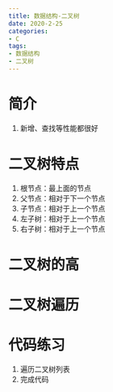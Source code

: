 ```yaml
---
title: 数据结构-二叉树
date: 2020-2-25
categories: 
- C
tags: 
- 数据结构
- 二叉树
---
```


# 简介
1. 新增、查找等性能都很好

# 二叉树特点
1. 根节点：最上面的节点
2. 父节点：相对于下一个节点
3. 子节点：相对于上一个节点
4. 左子树：相对于上一个节点
5. 右子树：相对于上一个节点



# 二叉树的高
# 二叉树遍历
# 代码练习
1. 遍历二叉树列表
2. 完成代码